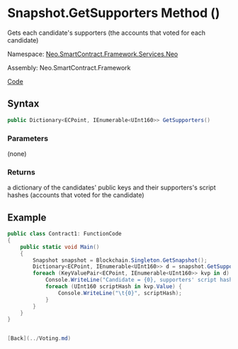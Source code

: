 # Snapshot.GetSupporters Method ()

Gets each candidate's supporters (the accounts that voted for each candidate)

Namespace: [Neo.SmartContract.Framework.Services.Neo](../../neo.md)

Assembly: Neo.SmartContract.Framework

[Code](https://github.com/eonbl/neo/blob/votingSDK/neo/Persistence/Snapshot.cs)

## Syntax

```c#
public Dictionary<ECPoint, IEnumerable<UInt160>> GetSupporters()
```

### Parameters

(none)

### Returns

a dictionary of the candidates' public keys and their supporters's script hashes (accounts that voted for the candidate)

## Example

```c#
public class Contract1: FunctionCode
{
	public static void Main()
	{
		Snapshot snapshot = Blockchain.Singleton.GetSnapshot();
		Dictionary<ECPoint, IEnumerable<UInt160>> d = snapshot.GetSupporters();
		foreach (KeyValuePair<ECPoint, IEnumerable<UInt160>> kvp in d) {
			Console.WriteLine("Candidate = {0}, supporters' script hash = ", kvp.Key);
			foreach (UInt160 scriptHash in kvp.Value) {
				Console.WriteLine("\t{0}", scriptHash);
			}
		}
	}
}


[Back](../Voting.md)